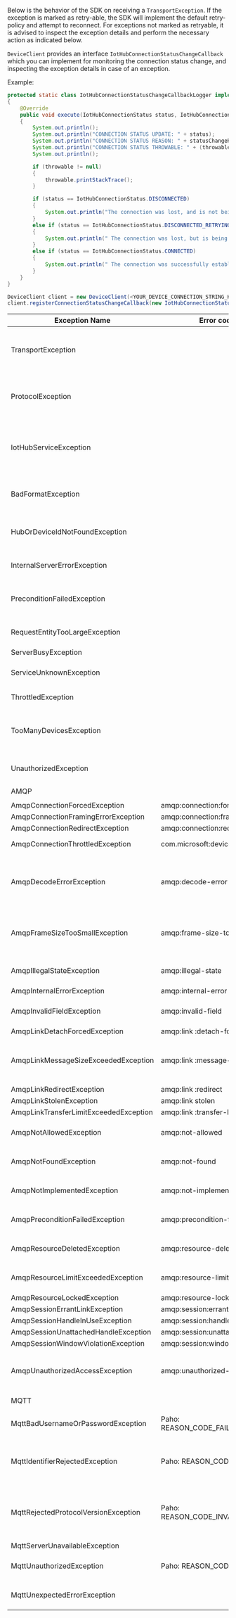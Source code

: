 Below is the behavior of the SDK on receiving a `TransportException`. If the exception is marked as retry-able, the SDK will implement the default retry-policy and attempt to reconnect. For exceptions not marked as retryable, it is advised to inspect the exception details and perform the necessary action as indicated below.

`DeviceClient` provides an interface `IotHubConnectionStatusChangeCallback` which you can implement for monitoring the connection status change, and inspecting the exception details in case of an exception.

Example:
```java
protected static class IotHubConnectionStatusChangeCallbackLogger implements IotHubConnectionStatusChangeCallback
{
    @Override
    public void execute(IotHubConnectionStatus status, IotHubConnectionStatusChangeReason statusChangeReason, Throwable throwable, Object callbackContext)
    {
        System.out.println();
        System.out.println("CONNECTION STATUS UPDATE: " + status);
        System.out.println("CONNECTION STATUS REASON: " + statusChangeReason);
        System.out.println("CONNECTION STATUS THROWABLE: " + (throwable == null ? "null" : throwable.getMessage()));
        System.out.println();

        if (throwable != null)
        {
            throwable.printStackTrace();
        }

        if (status == IotHubConnectionStatus.DISCONNECTED)
        {
            System.out.println("The connection was lost, and is not being re-established. Look at provided exception for how to resolve this issue."); 
        }
        else if (status == IotHubConnectionStatus.DISCONNECTED_RETRYING)
        {
            System.out.println(" The connection was lost, but is being re-established."); 
        }
        else if (status == IotHubConnectionStatus.CONNECTED)
        {
            System.out.println(" The connection was successfully established."); 
        }
    }
}

DeviceClient client = new DeviceClient(<YOUR_DEVICE_CONNECTION_STRING_HERE>, IotHubClientProtocol.AMQPS);
client.registerConnectionStatusChangeCallback(new IotHubConnectionStatusChangeCallbackLogger(), client);
```


|Exception Name |Error code (if available) |isRetryable  |Action                 |
|------|------|------|------|
| TransportException | | No | Unrecognized transport exceptions are not retried. Inspect the throwable for additional details|
| ProtocolException | | No | Unrecognized protocol exceptions are not retried. Inspect the throwable for additional details|
| IotHubServiceException | | No | Thrown when the Service returns an Unknown Status Code; contact CSS with logs and Exception details |
| BadFormatException | | No | Thrown when service receives a Bad Request; inspect the request being sent |
| HubOrDeviceIdNotFoundException | | No | Inspect the exception details and verify that device/ IoT Hub being used exists |
| InternalServerErrorException | | No | Inspect the logs, and contact service with exception details |
| PreconditionFailedException | | No | Thrown when some IoT Hub precondition is not met; collect logs and contact service |
| RequestEntityTooLargeException | | No | Inspect the logs, and contact service with exception details |
| ServerBusyException | | Yes | SDK will retry |
| ServiceUnknownException | | No | Inspect the logs, and contact service with exception details |
| ThrottledException | | Yes | SDK will retry, with backoff |
| TooManyDevicesException | | No | Too many devices on your hub instance, clean up unused devices or scale up the hub instance |
| UnauthorizedException | | No | Verify your credentials and make sure they are up-to-date. |
| | | | 
| AMQP | | | 
| | | | 
| AmqpConnectionForcedException | amqp:connection:forced error | Yes | SDK will retry |
| AmqpConnectionFramingErrorException | amqp:connection:framing-error | Yes | SDK will retry |
| AmqpConnectionRedirectException | amqp:connection:redirect | Yes | SDK will retry |
| AmqpConnectionThrottledException | com.microsoft:device-container-throttled | Yes | SDK will retry, with backoff |
| AmqpDecodeErrorException | amqp:decode-error | No | Mis-match between AMQP message sent by client and received by service; collect logs and contact service |
| AmqpFrameSizeTooSmallException | amqp:frame-size-too-small | No | The AMQP message is not being formed correctly by the SDK, collect logs and contact SDK team |
| AmqpIllegalStateException | amqp:illegal-state | No | Inspect the exception details, collect logs and contact service |
| AmqpInternalErrorException | amqp:internal-error | Yes | SDK will retry |
| AmqpInvalidFieldException | amqp:invalid-field | No | Inspect the exception details, collect logs and contact service |
| AmqpLinkDetachForcedException | amqp:link :detach-forced | Yes | SDK will retry |
| AmqpLinkMessageSizeExceededException | amqp:link :message-size-exceeded | No | The AMQP message size exceeded the value supported by the link, collect logs and contact service |
| AmqpLinkRedirectException	| amqp:link :redirect | Yes | SDK will retry | 
| AmqpLinkStolenException | amqp:link stolen | Yes | SDK will retry |
| AmqpLinkTransferLimitExceededException | amqp:link :transfer-limit-exceeded | Yes | SDK will retry |
| AmqpNotAllowedException	| amqp:not-allowed | No | Inspect the exception details, collect logs and contact service |
| AmqpNotFoundException | amqp:not-found | No | Inspect the exception details, collect logs and contact service |
| AmqpNotImplementedException | amqp:not-implemented | No | Inspect the exception details, collect logs and contact service |
| AmqpPreconditionFailedException | amqp:precondition-failed | No | Inspect the exception details, collect logs and contact service |
| AmqpResourceDeletedException | amqp:resource-deleted | No | Inspect the exception details, collect logs and contact service |
| AmqpResourceLimitExceededException | amqp:resource-limit-exceeded | No | Inspect the exception details, collect logs and contact service |
| AmqpResourceLockedException | amqp:resource-locked | Yes | SDK will retry |
| AmqpSessionErrantLinkException | amqp:session:errant-link | Yes | SDK will retry |
| AmqpSessionHandleInUseException | amqp:session:handle-in-use | Yes | SDK will retry |
| AmqpSessionUnattachedHandleException | amqp:session:unattached-handle | Yes | SDK will retry |
| AmqpSessionWindowViolationException | amqp:session:window-violation | Yes | SDK will retry |
| AmqpUnauthorizedAccessException | amqp:unauthorized-access | No | SDK will throw `UnauthorizedException` with Connection status reason `BAD_CREDENTIAL` |
| | | | 
| MQTT | | | 
| | | | 
| MqttBadUsernameOrPasswordException | Paho: REASON_CODE_FAILED_AUTHENTICATION | No | Verify your credentials and make sure they are up-to-date. |
| MqttIdentifierRejectedException | Paho: REASON_CODE_INVALID_CLIENT_ID | No | Verify that the device ID/ module ID being used for connection exists on your hub instance |
| MqttRejectedProtocolVersionException | Paho: REASON_CODE_INVALID_PROTOCOL_VERSION | No | The MQTT version being specified by the SDK is not supported by the service; collect logs and contact SDK team |
| MqttServerUnavailableException | | Yes | SDK will retry | 
| MqttUnauthorizedException | Paho: REASON_CODE_NOT_AUTHORIZED | No | Verify your credentials and make sure they are up-to-date. |
| MqttUnexpectedErrorException | | No | Inspect the exception details, collect logs and contact service |